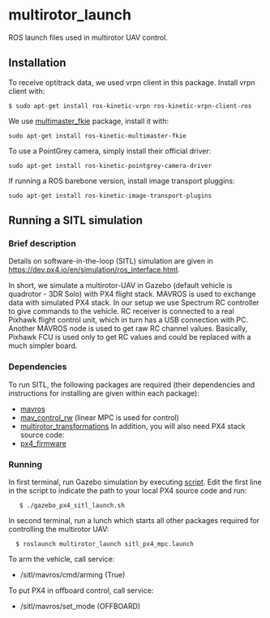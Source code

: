# multirotor_launch
ROS launch files used in multirotor UAV control.

## Installation
To receive optitrack data, we used vrpn client in this package. Install vrpn client with:
```
$ sudo apt-get install ros-kinetic-vrpn ros-kinetic-vrpn-client-ros
```
We use [multimaster_fkie](http://wiki.ros.org/multimaster_fkie) package, install it with:
```
sudo apt-get install ros-kinetic-multimaster-fkie
```
To use a PointGrey camera, simply install their official driver:
```
sudo apt-get install ros-kinetic-pointgrey-camera-driver
```
If running a ROS barebone version, install image transport pluggins:
```
sudo apt-get install ros-kinetic-image-transport-plugins
```

## Running a SITL simulation

### Brief description
Details on software-in-the-loop (SITL) simulation are given in https://dev.px4.io/en/simulation/ros_interface.html. 

In short, we simulate a multirotor-UAV in Gazebo (default vehicle is quadrotor - 3DR Solo) with PX4 flight stack. MAVROS is used to exchange data with simulated PX4 stack. In our setup we use Spectrum RC controller to give commands to the vehicle. RC receiver is connected to a real Pixhawk flight control unit, which in turn has a USB connection with PC. Another MAVROS node is used to get raw RC channel values. Basically, Pixhawk FCU is used only to get RC values and could be replaced with a much simpler board.

### Dependencies
To run SITL, the following packages are required (their dependencies and instructions for installing are given within each package):
  * [mavros](http://wiki.ros.org/mavros)
  * [mav_control_rw](https://github.com/westpoint-robotics/mav_control_rw) (linear MPC is used for control)
  * [multirotor_transformations](https://github.com/westpoint-robotics/multirotor_transformations)
In addition, you will also need PX4 stack source code:
  * [px4_firmware](https://github.com/PX4/Firmware)

### Running
In first terminal, run Gazebo simulation by executing [script](https://github.com/westpoint-robotics/multirotor_launch/blob/master/scripts/gazebo_px4_sitl_launch.sh). Edit the first line in the script to indicate the path to your local PX4 source code and run:
```
   $ ./gazebo_px4_sitl_launch.sh 
```
In second terminal, run a lunch which starts all other packages required for controlling the multirotor UAV:
```
  $ roslaunch multirotor_launch sitl_px4_mpc.launch
```
To arm the vehicle, call service:
  * /sitl/mavros/cmd/arming (True)

To put PX4 in offboard control, call service:
  * /sitl/mavros/set_mode (OFFBOARD)
